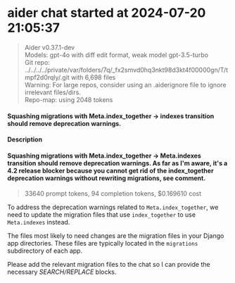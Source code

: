 
# aider chat started at 2024-07-20 21:05:37

> Aider v0.37.1-dev  
> Models: gpt-4o with diff edit format, weak model gpt-3.5-turbo  
> Git repo: ../../../../private/var/folders/7q/_fx2smvd0hq3nkt98d3kt4f00000gn/T/tmpf2d0rqly/.git with 6,698 files  
> Warning: For large repos, consider using an .aiderignore file to ignore irrelevant files/dirs.  
> Repo-map: using 2048 tokens  

#### Squashing migrations with Meta.index_together -> indexes transition should remove deprecation warnings.  
#### Description  
#### 	  
#### Squashing migrations with Meta.index_together -> Meta.indexes transition should remove deprecation warnings. As far as I'm aware, it's a 4.2 release blocker because you cannot get rid of the index_together deprecation warnings without rewriting migrations, see comment.  
> 33640 prompt tokens, 94 completion tokens, $0.169610 cost  

To address the deprecation warnings related to `Meta.index_together`, we need to update the migration files that use `index_together` to use `Meta.indexes` instead.

The files most likely to need changes are the migration files in your Django app directories. These files are typically located in the `migrations` subdirectory of each app.

Please add the relevant migration files to the chat so I can provide the necessary *SEARCH/REPLACE* blocks.

